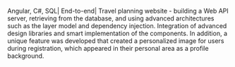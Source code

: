 Angular, C#, SQL| End-to-end| Travel planning website - building a Web API server, retrieving from the database, and using advanced architectures such as the layer model and dependency injection. Integration of advanced design libraries and smart implementation of the components. In addition, a unique feature was developed that created a personalized image for users during registration, which appeared in their personal area as a profile background.

